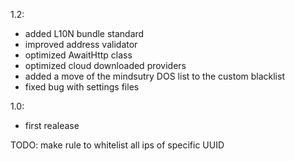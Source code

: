 1.2:
 - added L10N bundle standard
 - improved address validator
 - optimized AwaitHttp class
 - optimized cloud downloaded providers
 - added a move of the mindsutry DOS list to the custom blacklist
 - fixed bug with settings files 

1.0:
 - first realease

TODO: 
make rule to whitelist all ips of specific UUID